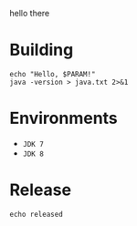 hello there

# Building

    echo "Hello, $PARAM!"
    java -version > java.txt 2>&1

# Environments

* `JDK 7`
* `JDK 8`

# Release

    echo released
